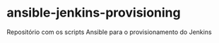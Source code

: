 # ansible-jenkins-provisioning
Repositório com os scripts Ansible para o provisionamento do Jenkins
